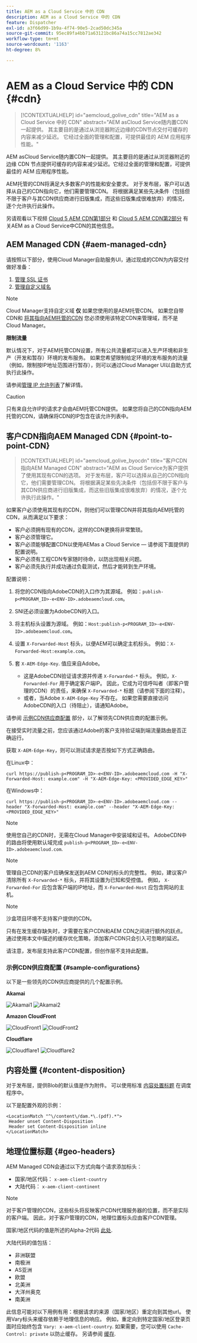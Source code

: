 ```yaml
---
title: AEM as a Cloud Service 中的 CDN
description: AEM as a Cloud Service 中的 CDN
feature: Dispatcher
exl-id: a3f66d99-1b9a-4f74-90e5-2cad50dc345a
source-git-commit: 95ec89fa4bb71a63121bc86a74a15cc7812ae342
workflow-type: tm+mt
source-wordcount: '1163'
ht-degree: 8%

---
```


# AEM as a Cloud Service 中的 CDN {#cdn}

>[!CONTEXTUALHELP]
>id="aemcloud_golive_cdn"
>title="AEM as a Cloud Service 中的 CDN"
>abstract="AEM asCloud Service随内置CDN一起提供。 其主要目的是通过从浏览器附近边缘的CDN节点交付可缓存的内容来减少延迟。 它经过全面的管理和配置，可提供最佳的 AEM 应用程序性能。"

AEM asCloud Service随内置CDN一起提供。 其主要目的是通过从浏览器附近的边缘 CDN 节点提供可缓存的内容来减少延迟。它经过全面的管理和配置，可提供最佳的 AEM 应用程序性能。

AEM托管的CDN将满足大多数客户的性能和安全要求。 对于发布层，客户可以选择从自己的CDN指向它，他们需要管理CDN。 将根据满足某些先决条件（包括但不限于客户与其CDN供应商进行旧版集成，而这些旧版集成很难放弃）的情况，逐个允许执行此操作。

另请观看以下视频 [Cloud 5 AEM CDN第1部分](https://experienceleague.adobe.com/docs/experience-manager-learn/cloud-service/cloud-5/cloud5-aem-cdn-part1.html) 和 [Cloud 5 AEM CDN第2部分](https://experienceleague.adobe.com/docs/experience-manager-learn/cloud-service/cloud-5/cloud5-aem-cdn-part2.html) 有关AEM as a Cloud Service中CDN的其他信息。

## AEM Managed CDN  {#aem-managed-cdn}

请按照以下部分，使用Cloud Manager自助服务UI，通过现成的CDN为内容交付做好准备：

1. [管理 SSL 证书](/help/implementing/cloud-manager/managing-ssl-certifications/introduction.md)
1. [管理自定义域名](/help/implementing/cloud-manager/custom-domain-names/introduction.md)

>[!NOTE]
>
>Cloud Manager支持自定义域 **仅** 如果您使用的是AEM托管CDN。 如果您自带CDN和 [将其指向AEM托管的CDN](#point-to-point-CDN) 您必须使用该特定CDN来管理域，而不是Cloud Manager。

**限制流量**

默认情况下，对于AEM托管CDN设置，所有公共流量都可以进入生产环境和非生产（开发和暂存）环境的发布服务。 如果您希望限制给定环境的发布服务的流量（例如，限制按IP地址范围进行暂存），则可以通过Cloud Manager UI以自助方式执行此操作。

请参阅[管理 IP 允许列表](/help/implementing/cloud-manager/ip-allow-lists/introduction.md)了解详情。

>[!CAUTION]
>
>只有来自允许IP的请求才会由AEM托管CDN提供。 如果您将自己的CDN指向AEM托管的CDN，请确保将CDN的IP包含在该允许列表中。

## 客户CDN指向AEM Managed CDN {#point-to-point-CDN}

>[!CONTEXTUALHELP]
>id="aemcloud_golive_byocdn"
>title="客户CDN指向AEM Managed CDN"
>abstract="AEM as Cloud Service为客户提供了使用其现有CDN的选项。 对于发布层，客户可以选择从自己的CDN指向它，他们需要管理CDN。 将根据满足某些先决条件（包括但不限于客户与其CDN供应商进行旧版集成，而这些旧版集成很难放弃）的情况，逐个允许执行此操作。"

如果客户必须使用其现有的CDN，则他们可以管理CDN并将其指向AEM托管的CDN，从而满足以下要求：

* 客户必须拥有现有的CDN，这样的CDN更换将非常繁琐。
* 客户必须管理它。
* 客户必须能够配置CDN以使用AEMas a Cloud Service — 请参阅下面提供的配置说明。
* 客户必须有工程CDN专家随时待命，以防出现相关问题。
* 客户必须先执行并成功通过负载测试，然后才能转到生产环境。

配置说明：

1. 将您的CDN指向AdobeCDN的入口作为其源域。 例如：`publish-p<PROGRAM_ID>-e<ENV-ID>.adobeaemcloud.com`。
1. SNI还必须设置为AdobeCDN的入口。
1. 将主机标头设置为源域。 例如：`Host:publish-p<PROGRAM_ID>-e<ENV-ID>.adobeaemcloud.com`。
1. 设置 `X-Forwarded-Host` 标头，以便AEM可以确定主机标头。 例如：`X-Forwarded-Host:example.com`。
1. 套 `X-AEM-Edge-Key`. 值应来自Adobe。

   * 这是AdobeCDN验证请求源并传递 `X-Forwarded-*` 标头。 例如，`X-Forwarded-For` 用于确定客户端IP。 因此，它成为可信呼叫者（即客户管理的CDN）的责任，来确保 `X-Forwarded-*` 标题（请参阅下面的注释）。
   * 或者，当Adobe `X-AEM-Edge-Key` 不存在。 如果您需要直接访问AdobeCDN的入口（待阻止），请通知Adobe。

请参阅 [示例CDN供应商配置](#sample-configurations) 部分，以了解领先CDN供应商的配置示例。

在接受实时流量之前，您应该通过Adobe的客户支持验证端到端流量路由是否正确运行。

获取 `X-AEM-Edge-Key`，则可以测试请求是否按如下方式正确路由。

在Linux中：

```
curl https://publish-p<PROGRAM_ID>-e<ENV-ID>.adobeaemcloud.com -H "X-Forwarded-Host: example.com" -H "X-AEM-Edge-Key: <PROVIDED_EDGE_KEY>"
```

在Windows中：

```
curl https://publish-p<PROGRAM_ID>-e<ENV-ID>.adobeaemcloud.com --header "X-Forwarded-Host: example.com" --header "X-AEM-Edge-Key: <PROVIDED_EDGE_KEY>"
```

>[!NOTE]
>
>使用您自己的CDN时，无需在Cloud Manager中安装域和证书。 AdobeCDN中的路由将使用默认域完成 `publish-p<PROGRAM_ID>-e<ENV-ID>.adobeaemcloud.com`.

>[!NOTE]
>
>管理自己CDN的客户应确保发送到AEM CDN的标头的完整性。 例如，建议客户清除所有 `X-Forwarded-*` 标头，并将其设置为已知和受控值。 例如， `X-Forwarded-For` 应包含客户端的IP地址，而 `X-Forwarded-Host` 应包含网站的主机。

>[!NOTE]
>
>沙盒项目环境不支持客户提供的CDN。

只有在发生缓存缺失时，才需要在客户CDN和AEM CDN之间进行额外的跃点。 通过使用本文中描述的缓存优化策略，添加客户CDN只会引入可忽略的延迟。

请注意，发布层支持此客户CDN配置，但创作层不支持此配置。

### 示例CDN供应商配置 {#sample-configurations}

以下是一些领先的CDN供应商提供的几个配置示例。

**Akamai**

![Akamai1](assets/akamai1.png "Akamai")
![Akamai2](assets/akamai2.png "Akamai")

**Amazon CloudFront**

![CloudFront1](assets/cloudfront1.png "Amazon CloudFront")
![CloudFront2](assets/cloudfront2.png "Amazon CloudFront")

**Cloudflare**

![Cloudflare1](assets/cloudflare1.png "Cloudflare")
![Cloudflare2](assets/cloudflare2.png "Cloudflare")

## 内容处置 {#content-disposition}

对于发布层，提供Blob的默认值是作为附件。 可以使用标准 [内容处置标题](https://developer.mozilla.org/en-US/docs/Web/HTTP/Headers/Content-Disposition) 在调度程序中。

以下是配置外观的示例：

```
<LocationMatch "^\/content\/dam.*\.(pdf).*">
 Header unset Content-Disposition
 Header set Content-Disposition inline
</LocationMatch>
```

## 地理位置标题 {#geo-headers}

AEM Managed CDN会通过以下方式向每个请求添加标头：

* 国家/地区代码： `x-aem-client-country`
* 大陆代码： `x-aem-client-continent`

>[!NOTE]
>
>对于客户管理的CDN，这些标头将反映客户CDN代理服务器的位置，而不是实际的客户端。  因此，对于客户管理的CDN，地理位置标头应由客户CDN管理。

国家/地区代码的值是所述的Alpha-2代码 [此处](https://en.wikipedia.org/wiki/ISO_3166-1).

大陆代码的值包括：

* 非洲联盟
* 南极洲
* AS亚洲
* 欧盟
* 北美洲
* 大洋州奥克
* 南美洲

此信息可能对以下用例有用：根据请求的来源（国家/地区）重定向到其他url。 使用Vary标头来缓存依赖于地理信息的响应。 例如，重定向到特定国家/地区登录页面时应始终包含 `Vary: x-aem-client-country`. 如果需要，您可以使用 `Cache-Control: private` 以防止缓存。 另请参阅 [缓存](/help/implementing/dispatcher/caching.md#html-text).
